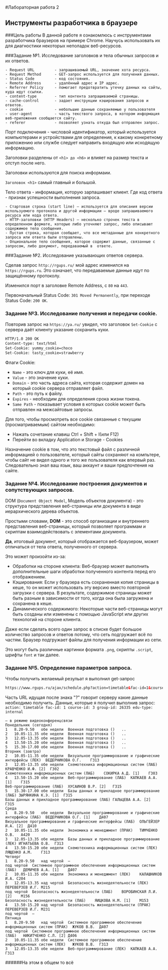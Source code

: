 #Лабораторная работа 2
## Инструменты разработчика в браузере
###Цель работы
В данной работе я ознакомлюсь с инструментами разработчика браузеров на примере Chrome. 
Научусь использовать их для диагностики некоторых неполадок веб-ресурсов.

###Задание №1. Исследование заголовков и тела обычных запросов и их ответов.
```shell
- Request URL         - запрашиваемый URL, значение хота ресурса.
- Request Method      - GET-запрос используется для получения данных.
- Status Code         - код состояния.
- Remote Address      - удалённый адрес и IP адрес.
- Referrer Policy     - помогает предотвратить утечку данных на сайты, куда идут ссылки.
- content-type        - тип контента запрашиваемой страницы.
- cache-control       - задает инструкции кэширования запросов и ответов.
- cookie              - небольшие данные сохраняемые у пользователя
- user-agent          - часть текствого запроса, в котором информация веб-приложения сообщается сайту.
- referer             - позволяет узнать откуда был отправлен запрос.
```
Порт подключения - числовой идентификатор, который используется компьютерами и устройствами для определения,
к какому конкретному приложению или службе следует направить входящую или исходящую информацию.

Заголовки разделены от `<h1> до <h6>` и влияет на размер текста и отступ после него.

Заголовки используются для поиска информаии.

`Заголовок <h1>` самый главный и большой.

Тело ответа - информация, которую зарпашивает клиент. Где код ответа - признак успешности выполнения запроса.
```shell
- Стартовая строка (start line) — используется для описания версии используемого протокола и другой информации — вроде запрашиваемого ресурса или кода ответа.
- HTTP-заголовки (HTTP Headers) — несколько строчек текста в определенном формате, которые либо уточняют запрос, либо описывают содержимое тела сообщения.
- Пустая строка, которая сообщает, что все метаданные для конкретного запроса или ответа были отправлены.
- Опциональное тело сообщения, которое содержит данные, связанные с запросом, либо документ, передаваемый в  ответе.
```

###Задание №2. Исследование указывающих ответов сервера.

Сделав запрос `http://rgups.ru/` мой адрес изменился на `https://rgups.ru`.
Это означает, что передаваемые данные идут по защищённому протоколу.

Изменился порт в заголовке Remote Address, c `80` на `443`.

Первоначальный Status Code: `301 Moved Permanently`, при переходе Status Code: `200 OK`.

### Задание №3. Исследование получения и передачи cookie.

Повторив запрос на `https://ya.ru/` увидел, что заголовок `Set-Cookie` с сервера даёт клиенту указание сохранить куки.

```html
HTTP/1.0 200 OK
Content-type: text/html
Set-Cookie: yummy_cookie=choco
Set-Cookie: tasty_cookie=strawberry
```

Флаги Cookie: 
- `Name` - это ключ для куки, её имя.
- `Value` - это значение куки.
- `Domain` - это часть адреса сайта, которая содержит домен на который cookie сервера отправляет файл.
- `Path` - это путь к файлу.
- `Expires` - необходим для определения срока жизни токена.
- `Same Path` - показывает условия в которых cookie может быть отправлен на межсайтовые запросы.

Для того, чтобы просмотреть все cookie связанные с текущим (просматриваемым) 
сайтом необходимо:  
- Нажать сочетание клавиш Ctrl + Shift + I(или F12) 
- Перейти во вкладку Application и Storage - Cookies  

Назначение cookie в том, что это текстовый файл с различной информацией о пользователе,
который сайты сохраняют на компьтере, чтобы сайт не видел одного и того же пользователя 
как впервый раз. Следовательно знал ваш язык, ваш аккаунт и ваши предпочтения на сайте.

### Задание №4. Исследование построения документов и сопутствующих запросов.

DOM (`Document Object Model`, Модель объектов документа) - это структура представления веб-страницы
или документа в виде иерархического дерева объектов.

Простыми словами, **DOM** - это способ организации и внутреннего представления веб-страницы, который
позволяет программам и скриптам взаимодействовать с элементами документа.

**Да**, итоговый документ, который отображается веб-браузером, может отличаться от тела ответа, полученного от сервера.

Это может произойти из-за:
- Обработки на стороне клиента: Веб-браузер может выполнить дополнительные шаги обработки
полученного контента перед его отображением.
- Кэширования: Если у браузера есть сохраненная копия страницы в кеше, то он может использовать
эту версию вместо повторной загрузки с сервера. В результате, содержимое страницы может быть разным в
зависимости от того, когда она была загружена и сохранена в кеше.
- Динамического содержимого: Некоторые части веб-страницы могут быть созданы или изменены с помощью JavaScript или 
других технологий на стороне клиента.

Даже если сделать всего один запрос в списке будет большое количество запросов и ответов потому, что
сеть подгружает всё по частям. Браузер подгружает файлы для получения информации из сети.

Это могут быть различные картинки формата `.png`, скрипты `.script`, шрифты `font` и так далее.

### Задание №5. Определение параметров запроса.

Чтобы получить желаемый резульат я выполнил get-запрос
```html
https://www.rgups.ru/ajax/schedule.php?action=timetable&fac-id=1&course-id=3&group-id=26335&edu-type=internal`
```
Часть URL идущая после знака "?" говорит серверу какие данные необходимо получить.
 Данные, которые я получил выполнив запрос: `action: timetable fac-id: 1 course-id: 3 group-id: 26335 edu-type: internal`

```shell
– в режиме видеоконференцсвязи
Понедельник (сегодня)
1	8.20-9.50	обе недели	Военная подготовка ()	..	
2	10.05-11.35	обе недели	Военная подготовка ()	..	
3	12.05-13.35	обе недели	Военная подготовка ()	..	
4	13.50-15.20	обе недели	Военная подготовка ()	..	
5	15.30-17.00	обе недели	Военная подготовка ()	..	
Вторник (завтра)
2	10.05-11.35	обе недели	Визуальное программирование и графические интерфейсы (ЛЕК)	ВЕДЕРНИКОВА О.Г.	Г313
3	12.05-13.35	обе недели	Схемотехника информационных систем (ЛАБ)	КРАВЧЕНКО И.Ф. [2]	Г302
Схемотехника информационных систем (ЛАБ)	СОКИРКА А.Д. [1]	Г303
4	13.50-15.20	обе недели	Веб-программирование (ЛАБ)	КАПКАЕВ А.А. [1]	Г315
Веб-программирование (ЛАБ)	ХУСАИНОВ В.Р. [2]	Г315
5	15.30-17.00	обе недели	Базы данных и прикладное программирование (ЛАБ)	ЗЫРЯНКИНА К.Э. [1]	Г315
Базы данных и прикладное программирование (ЛАБ)	ГАЛЬЦЕВА А.А. [2]	Г315
Среда
1	8.20-9.50	обе недели	Визуальное программирование и графические интерфейсы (ЛАБ)	ВЕДЕРНИКОВА О.Г. [1]	Д407
Визуальное программирование и графические интерфейсы (ЛАБ)	ОЛЬГЕЙЗЕР И.А. [2]	Д410
2	10.05-11.35	обе недели	Экономика и менеджмент (ПРАК)	ТИМЧЕНКО О.В.	А420
3	12.05-13.35	обе недели	Базы данных и прикладное программирование (ЛЕК)	ИГНАТЬЕВА О.В.	Г313
4	13.50-15.20	обе недели	Схемотехника информационных систем (ЛЕК)	ЛЯЩЕНКО А.М.	Г313
Четверг
1	8.20-9.50	над чертой	—		
под чертой	Системное программное обеспечение информационных систем (ЛАБ)	ДЕМИЧЕВ А.А. [1]	Д407
2	10.05-11.35	обе недели	Экономика и менеджмент (ЛЕК)	КАЛАШНИКОВ И.А.	С204
3	12.05-13.35	над чертой	Безопасность жизнедеятельности (ЛЕК)	ПЕРЕВЕРЗЕВ И.Г.	М215
под чертой	Безопасность жизнедеятельности (ЛАБ)	ВОРОБИНСКАЯ Л.И. [2]	М156
Безопасность жизнедеятельности (ЛАБ)	ЯИЦКОВА Н.М. [1]	М153
4	13.50-15.20	над чертой	Безопасность жизнедеятельности (ПРАК)	ПЕРЕВЕРЗЕВ И.Г.	М231
под чертой	—		
Пятница
1	8.20-9.50	над чертой	Системное программное обеспечение информационных систем (ПРАК)	ЖУКОВ В.В.	Д407
под чертой	Системное программное обеспечение информационных систем (ЛАБ)	НИКИТЧЕНКО С.Л. [2]	Д406
2	10.05-11.35	обе недели	Системное программное обеспечение информационных систем (ЛЕК)	ЖУКОВ В.В.	Г313
3	12.05-13.35	обе недели	Веб-программирование (ЛЕК)	КАПКАЕВ А.А.	Г313
```
######На этом в общем то всё
